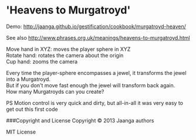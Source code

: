'Heavens to Murgatroyd'
=======================

Demo: <http://jaanga.github.io/gestification/cookbook/murgatroyd-heaven/>

See also <http://www.phrases.org.uk/meanings/heavens-to-murgatroyd.html>

Move hand in XYZ: moves the player sphere in XYZ  
Rotate hand: rotates the camera about the origin  
Cup hand: zooms the camera  

Every time the player-sphere encompasses a jewel, it transforms the jewel into a Murgatroyd.  
But if you don't move fast enough the jewel will transform back again.  
How many Murgatroyds can you create?  

PS Motion control is very quick and dirty, but all-in-all it was very easy to get out this first code   

###Copyright and License
Copyright &copy; 2013 Jaanga authors

MIT License
